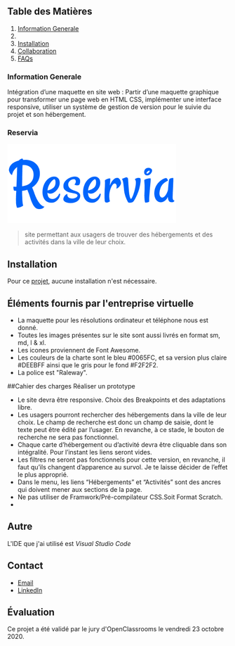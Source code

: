 ## Table des Matières
1. [Information Generale](#general-info)
2. [  ](#technologies)
3. [Installation](#installation)
4. [Collaboration](#collaboration)
5. [FAQs](#faqs)
### Information Generale
Intégration d’une maquette en site web : Partir d’une maquette graphique pour transformer une page web en HTML CSS, implémenter une interface responsive, utiliser un système de gestion de version pour le suivie du projet et son hébergement.  
### Reservia 
![Image text](https://github.com/John-Gate/jeanchristianbarriere_2_17092020/blob/master/images/logo/Reservia.png)
>site permettant aux usagers de trouver des hébergements et des activités dans la ville de leur choix.

## Installation
Pour ce [projet](https://john-gate.github.io/jeanchristianbarriere_2_17092020/), aucune installation n'est nécessaire.

## Éléments fournis par l'entreprise virtuelle
* La maquette pour les résolutions ordinateur et téléphone nous est donné.
* Toutes les images présentes sur le site sont aussi livrés en format sm, md, l & xl.
* Les icones proviennent de Font Awesome.
* Les couleurs de la charte sont le bleu #0065FC, et sa version plus claire #DEEBFF ainsi que le gris pour le fond #F2F2F2.
* La police est "Raleway".

##Cahier des charges
Réaliser un prototype
* Le site devra être responsive. Choix des Breakpoints et des adaptations libre.
* Les usagers pourront rechercher des hébergements dans la ville de leur choix. Le champ de recherche est donc un champ de saisie, dont le texte peut être édité par l’usager. En revanche, à ce stade, le bouton de recherche ne sera pas fonctionnel.
* Chaque carte d’hébergement ou d’activité devra être cliquable dans son intégralité. Pour l’instant les liens seront vides.
* Les filtres ne seront pas fonctionnels pour cette version, en revanche, il faut qu’ils changent d’apparence au survol. Je te laisse décider de l’effet le plus approprié.
* Dans le menu, les liens “Hébergements” et “Activités” sont des ancres qui doivent mener aux sections de la page.
* Ne pas utiliser de Framwork/Pré-compilateur CSS.Soit Format Scratch.
* 
## Autre
L'IDE que j'ai utilisé est *Visual Studio Code*
## Contact
* [Email](mailto:barrierejc@live.fr?subject=[GitHub]%20Source%20Han%20Sans)
* [LinkedIn](https://linkedin.com/in/jean-christian-barriere)

## Évaluation
Ce projet a été validé par le jury d'OpenClassrooms le vendredi 23 octobre 2020.
